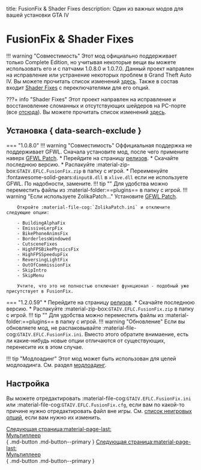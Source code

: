 title: FusionFix & Shader Fixes
description: Один из важных модов для вашей установки GTA IV

# FusionFix & Shader Fixes
!!! warning "Совместимость"
    Этот мод официально поддерживает только Complete Edition, но учитывая некоторые вещи вы можете использовать его и с патчами 1.0.8.0 и 1.0.7.0.
Данный проект направлен на исправление или устранение некоторых проблем в Grand Theft Auto IV. Вы можете прочитать список изменений [здесь](https://github.com/ThirteenAG/GTAIV.EFLC.FusionFix/blob/master/readme.md). Также в состав входит [Shader Fixes](https://github.com/Parallellines0451/GTAIV.ShaderFixesCollection) с переключателями для его опций.

???+ info "Shader Fixes"
    Этот проект направлен на исправление и восстановление сломанных и отсутствующих шейдеров на PC-порте (все [отсюда](https://uk.libertycity.net/gta-4/articles/4346-gta-iv-complete-edition-xbox-protiv-pc.html)). Вы можете прочитать список изменений [здесь](https://github.com/Parallellines0451/GTAIV.ShaderFixesCollection/blob/main/README.md#feature-list).

## Установка { data-search-exclude }
=== "1.0.8.0"
    !!! warning "Совместимость"
        Оффициальная поддержка не поддерживает GFWL. Сначала установите мод, после чего примените наверх [GFWL Patch](https://github.com/gillian-guide/GTAIV.EFLC.FusionFix-GFWL).
    * Перейдите на страницу [релизов](https://github.com/ThirteenAG/GTAIV.EFLC.FusionFix/releases/).
    * Скачайте последнюю версию.
    * Распакуйте :material-zip-box:`GTAIV.EFLC.FusionFix.zip` в папку с игрой.
    * Переименуйте :fontawesome-solid-gears:`dinput8.dll` в `xlive.dll` если не используете GFWL. По надобности, замените.
    !!! tip ""
        Для удобства можно переместить файлы из :material-folder:==plugins== в папку с игрой.
    !!! warning "Если используете ZolikaPatch..."
        Установите [GFWL Patch](https://github.com/gillian-guide/GTAIV.EFLC.FusionFix-GFWL).

        Откройте :material-file-cog:`ZolikaPatch.ini` и отключите следующие опции:

        - BuildingAlphaFix
        - EmissiveLerpFix
        - BikePhoneAnimsFix
        - BorderlessWindowed
        - CutsceneFixes
        - HighFPSBikePhysicsFix
        - HighFPSSpeedupFix
        - ReversingLightFix
        - OutOfCommissionFix
        - SkipIntro
        - SkipMenu

        Учтите, что это не полностью отключает функционал - подобный уже присутствует в FusionFix.
=== "1.2.0.59"
    * Перейдите на страницу [релизов](https://github.com/ThirteenAG/GTAIV.EFLC.FusionFix).
    * Скачайте последнюю версию.
    * Распакуйте :material-zip-box:`GTAIV.EFLC.FusionFix.zip` в папку с игрой.
    !!! tip ""
        Для удобства можно переместить файлы из :material-folder:==plugins== в папку с игрой.
!!! warning "Обновление"
    Если вы обновляете мод, не распаковывайте :material-file-cog:`GTAIV.EFLC.FusionFix.ini`. Вместо этого обратите внимаение, есть ли какие-нибудь новые опции отличаются от существующих, перенесите их в этом случае.

!!! tip "Модлоадинг"
    Этот мод может быть использован для целей модлоадинга. См. раздел [модлоадинг](extras/modloading.md).

## Настройка
Вы можете отредактировать :material-file-cog:`GTAIV.EFLC.FusionFix.ini` или :material-file-cog:`GTAIV.EFLC.FusionFix.cfg`, если вам по какой-то причине нужно отредактировать файл вне игры. См. [список неигровых опций](https://github.com/ThirteenAG/GTAIV.EFLC.FusionFix?tab=readme-ov-file#details), если вам нужно их изменить.

[Следующая страница:material-page-last: <br>Мультиплеер</br>](../multiplayer.md){ .md-button .md-button--primary } [Следующая страница:material-page-last: <br>Мультиплеер</br>](../multiplayer.md){ .md-button .md-button--primary }